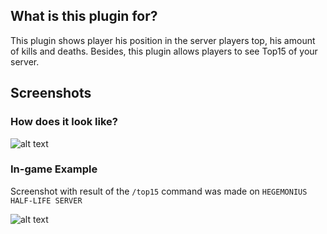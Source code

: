 ## What is this plugin for?

This plugin shows player his position in the server players top, his amount of kills and deaths. Besides, this plugin allows players to see Top15 of your server.

## Screenshots

### How does it look like? 

![alt text](https://github.com/mrglaster/MyLittleAMXPlugins/blob/main/Half-Life/Fun/RankOnHUD/screenshots/screen_1.png?raw=true)

### In-game Example

Screenshot with result of the ```/top15``` command was made on ```HEGEMONIUS HALF-LIFE SERVER```

![alt text](https://github.com/mrglaster/MyLittleAMXPlugins/blob/main/Half-Life/Fun/RankOnHUD/screenshots/screen_2.jpg?raw=true)
